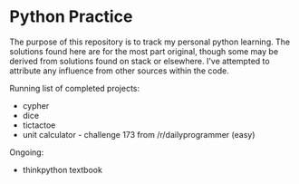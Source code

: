 Python Practice
==============

The purpose of this repository is to track my personal python learning. The solutions found here are for the most part original,
though some may be derived from solutions found on stack or elsewhere. I've attempted to attribute any influence from other
sources within the code.

Running list of completed projects:
* cypher
* dice
* tictactoe
* unit calculator - challenge 173 from /r/dailyprogrammer (easy)
 
Ongoing:
* thinkpython textbook
